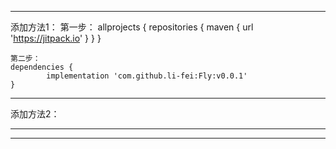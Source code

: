 
-------------------------------------------------------------------------------
添加方法1：
	第一步：
	allprojects {
		repositories {
			maven { url 'https://jitpack.io' }
			}
		}
	
	第二步：
	dependencies {
	        implementation 'com.github.li-fei:Fly:v0.0.1'
	}
	
-------------------------------------------------------------------------------
添加方法2：

-------------------------------------------------------------------------------


-------------------------------------------------------------------------------
